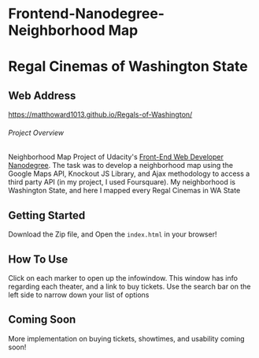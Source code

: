 Frontend-Nanodegree-Neighborhood Map
====================================

# Regal Cinemas of Washington State
## Web Address
https://matthoward1013.github.io/Regals-of-Washington/
###### Project Overview

Neighborhood Map Project of Udacity's [Front-End Web Developer Nanodegree](https://www.udacity.com/course/front-end-web-developer-nanodegree--nd001). The task was to develop a neighborhood map using the Google Maps API, Knockout JS Library, and Ajax methodology to access a third party API (in my project, I used Foursquare). My neighborhood is Washington State, and here I mapped every Regal Cinemas in WA State

## Getting Started

Download the Zip file, and Open the `index.html` in your browser!

## How To Use

Click on each marker to open up the infowindow. This window has info regarding each theater, and a link to buy tickets. Use the search bar on the left side to narrow down your list of options

## Coming Soon

More implementation on buying tickets, showtimes, and usability coming soon!
